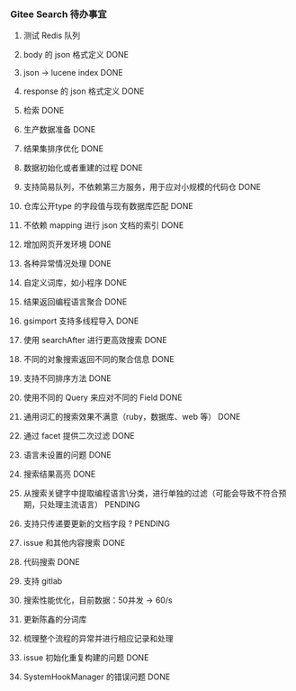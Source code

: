 ### Gitee Search 待办事宜

1. 测试 Redis 队列
2. body 的 json 格式定义         DONE
3. json -> lucene index        DONE
4. response 的 json 格式定义     DONE
5. 检索                        DONE
6. 生产数据准备  DONE
7. 结果集排序优化  DONE
8. 数据初始化或者重建的过程  DONE
13. 支持简易队列，不依赖第三方服务，用于应对小规模的代码仓  DONE
15. 仓库公开type 的字段值与现有数据库匹配  DONE
18. 不依赖 mapping 进行 json 文档的索引  DONE
19. 增加网页开发环境  DONE
10. 各种异常情况处理  DONE
23. 自定义词库，如小程序  DONE
21. 结果返回编程语言聚合 DONE
24. gsimport 支持多线程导入  DONE
22. 使用 searchAfter 进行更高效搜索  DONE
25. 不同的对象搜索返回不同的聚合信息 DONE
27. 支持不同排序方法  DONE
29. 使用不同的 Query 来应对不同的 Field  DONE
28. 通用词汇的搜索效果不满意（ruby，数据库、web 等）  DONE
26. 通过 facet 提供二次过滤  DONE
30. 语言未设置的问题  DONE
29. 搜索结果高亮  DONE

19. 从搜索关键字中提取编程语言\分类，进行单独的过滤（可能会导致不符合预期，只处理主流语言）  PENDING
28. 支持只传递要更新的文档字段 ?  PENDING
17. issue 和其他内容搜索  DONE
9. 代码搜索  DONE
12. 支持 gitlab
20. 搜索性能优化，目前数据：50并发 -> 60/s
31. 更新陈鑫的分词库
32. 梳理整个流程的异常并进行相应记录和处理

33. issue 初始化重复构建的问题  DONE
34. SystemHookManager 的错误问题  DONE